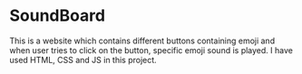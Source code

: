 # SoundBoard
This is a website which contains different buttons containing emoji and when user tries to click on the button, specific emoji sound is played.
I have used HTML, CSS and JS in this project.
